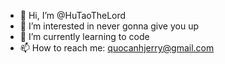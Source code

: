 - 👋 Hi, I’m @HuTaoTheLord
- 👀 I’m interested in never gonna give you up
- 🌱 I’m currently learning to code
- 📫 How to reach me: quocanhjerry@gmail.com 

<!---
HuTaoTheLord/HuTaoTheLord is a ✨ special ✨ repository because its `README.md` (this file) appears on your GitHub profile.
You can click the Preview link to take a look at your changes.
--->
